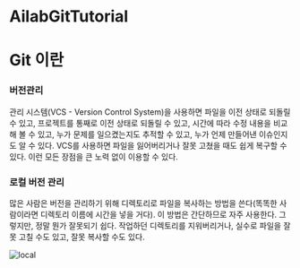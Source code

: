 # AilabGitTutorial

# Git 이란

### 버전관리

관리 시스템(VCS - Version Control System)을 사용하면 파일을 이전 상태로 되돌릴 수 있고, 프로젝트를 통째로 이전 상태로 되돌릴 수 있고, 시간에 따라 수정 내용을 비교해 볼 수 있고, 누가 문제를 일으켰는지도 추적할 수 있고, 누가 언제 만들어낸 이슈인지도 알 수 있다. VCS를 사용하면 파일을 잃어버리거나 잘못 고쳤을 때도 쉽게 복구할 수 있다. 이런 모든 장점을 큰 노력 없이 이용할 수 있다.

### 로컬 버전 관리

많은 사람은 버전을 관리하기 위해 디렉토리로 파일을 복사하는 방법을 쓴다(똑똑한 사람이라면 디렉토리 이름에 시간을 넣을 거다). 이 방법은 간단하므로 자주 사용한다. 그렇지만, 정말 뭔가 잘못되기 쉽다. 작업하던 디렉토리를 지워버리거나, 실수로 파일을 잘못 고칠 수도 있고, 잘못 복사할 수도 있다.

![local](https://user-images.githubusercontent.com/51704629/76032702-ce9a7080-5f7d-11ea-93fe-fe8ac4053b7b.png)


